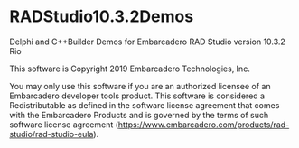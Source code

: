 # RADStudio10.3.2Demos
Delphi and C++Builder Demos for Embarcadero RAD Studio version 10.3.2 Rio

This software is Copyright 2019 Embarcadero Technologies, Inc.

You may only use this software if you are an authorized licensee of an Embarcadero developer tools product. This software is considered a Redistributable as defined in the software license agreement that comes with the Embarcadero Products and is governed by the terms of such software license agreement (https://www.embarcadero.com/products/rad-studio/rad-studio-eula).
